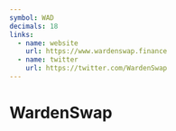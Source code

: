 ```yaml
---
symbol: WAD
decimals: 18
links:
  - name: website
    url: https://www.wardenswap.finance
  - name: twitter
    url: https://twitter.com/WardenSwap
---
```


# WardenSwap

